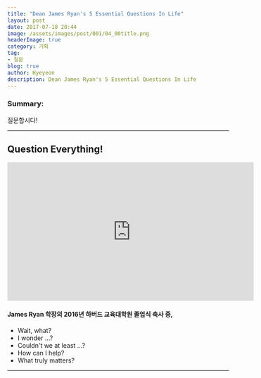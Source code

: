```yaml
---
title: "Dean James Ryan's 5 Essential Questions In Life"
layout: post
date: 2017-07-18 20:44
image: /assets/images/post/001/04_00title.png
headerImage: true
category: 기획
tag:
- 질문
blog: true
author: Hyeyeon
description: Dean James Ryan's 5 Essential Questions In Life
---
```


### Summary:

질문합시다!

---

## Question Everything!

<p align="middle">
<iframe width="560" height="315" src="https://www.youtube.com/embed/bW0NguMGIbE" frameborder="0" allowfullscreen></iframe></p>

#### James Ryan 학장의 2016년 하버드 교육대학원 졸업식 축사 중,

- Wait, what?
- I wonder ...?
- Couldn't we at least ...?
- How can I help?
- What truly matters?

---
